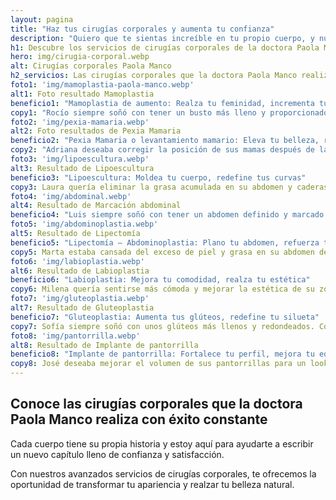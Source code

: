 ```yaml
---
layout: pagina
title: "Haz tus cirugías corporales y aumenta tu confianza"
description: "Quiero que te sientas increíble en tu propio cuerpo, y nuestros servicios de cirugías corporales están diseñados para ayudarte a lograrlo."
h1: Descubre los servicios de cirugías corporales de la doctora Paola Manco
hero: img/cirugia-corporal.webp
alt: Cirugías corporales Paola Manco
h2_servicios: Las cirugías corporales que la doctora Paola Manco realiza
foto1: 'img/mamoplastia-paola-manco.webp'
alt1: Foto resultado Mamoplastia
beneficio1: "Mamoplastia de aumento: Realza tu feminidad, incrementa tu confianza"
copy1: "Rocío siempre soñó con tener un busto más lleno y proporcionado. Con nuestra mamoplastia de aumento, logramos incrementar el tamaño de sus mamas y mejorar su forma. Hoy, Rocío se siente más segura y orgullosa de su silueta. ¿Quieres experimentar esta transformación? Estamos aquí para ayudarte."
foto2: 'img/pexia-mamaria.webp'
alt2: Foto resultados de Pexia Mamaria
beneficio2: "Pexia Mamaria o levantamiento mamario: Eleva tu belleza, renueva tu figura"
copy2: "Adriana deseaba corregir la posición de sus mamas después de la maternidad. Con nuestra pexia mamaria, logramos levantar y mejorar el aspecto general de su busto, devolviéndole una apariencia juvenil y firme. Ahora, Adriana se siente más cómoda y feliz con su cuerpo. Tú también puedes recuperar esa vitalidad."
foto3: 'img/lipoescultura.webp'
alt3: Resultado de Lipoescultura
beneficio3: "Lipoescultura: Moldea tu cuerpo, redefine tus curvas"
copy3: Laura quería eliminar la grasa acumulada en su abdomen y caderas para conseguir una figura más definida. Con nuestra lipoescultura, logramos extraer esa grasa no deseada y moldear su cuerpo de manera efectiva. Hoy, Laura disfruta de una silueta más esculpida y atractiva. ¿Listo para redefinir tus curvas?
foto4: 'img/abdominal.webp'
alt4: Resultado de Marcación abdominal
beneficio4: "Luis siempre soñó con tener un abdomen definido y marcado. Con nuestra marcación abdominal, logramos esculpir su abdomen, resaltando sus músculos y creando un aspecto atlético. Ahora, Luis se siente más seguro y orgulloso de mostrar su cuerpo. Tú también puedes alcanzar ese look deseado."
foto5: 'img/abdominoplastia.webp'
alt5: Resultado de Lipectomía
beneficio5: "Lipectomía – Abdominoplastia: Plano tu abdomen, refuerza tu confianza"
copy5: Marta estaba cansada del exceso de piel y grasa en su abdomen después de varios embarazos. Con nuestra lipectomía, eliminamos ese exceso y reforzamos la musculatura de su pared abdominal. Hoy, Marta disfruta de un abdomen más plano y firme, sintiéndose renovada y segura. Tú también puedes experimentar este cambio.
foto6: 'img/labioplastia.webp'
alt6: Resultado de Labioplastia
beneficio6: "Labioplastia: Mejora tu comodidad, realza tu estética"
copy6: Milena quería sentirse más cómoda y mejorar la estética de su zona íntima. Con nuestra labioplastia, eliminamos el exceso de piel y, si es necesario, añadimos injertos de grasa para mejorar el volumen de los labios mayores. Ahora, Milena se siente más cómoda y segura en su propio cuerpo. ¿Buscas mejorar tu bienestar y estética? Podemos ayudarte.
foto7: 'img/gluteoplastia.webp'
alt7: Resultado de Gluteoplastia
beneficio7: "Gluteoplastia: Aumenta tus glúteos, redefine tu silueta"
copy7: Sofía siempre soñó con unos glúteos más llenos y redondeados. Con nuestra gluteoplastia, logramos aumentar y mejorar la forma de sus glúteos, dándole una silueta más atractiva. Hoy, Sofía se siente más segura y feliz con su cuerpo. Tú también puedes realzar tu figura
foto8: 'img/pantorrilla.webp'
alt8: Resultado de Implante de pantorrilla
beneficio8: "Implante de pantorrilla: Fortalece tu perfil, mejora tu equilibrio"
copy8: José deseaba mejorar el volumen de sus pantorrillas para un look más balanceado. Con nuestros implantes de pantorrilla, logramos darle esa definición y volumen deseado, creando una apariencia más equilibrada y fuerte. Hoy, José disfruta de una silueta más armoniosa. ¿Quieres fortalecer tu perfil? Estamos aquí para ayudarte.
---
```

## Conoce las cirugías corporales que la doctora Paola Manco realiza con éxito constante

Cada cuerpo tiene su propia historia y estoy aquí para ayudarte a escribir un nuevo capítulo lleno de confianza y satisfacción.

Con nuestros avanzados servicios de cirugías corporales, te ofrecemos la oportunidad de transformar tu apariencia y realzar tu belleza natural.
